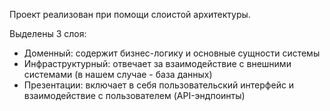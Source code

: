 Проект реализован при помощи слоистой архитектуры.

Выделены 3 слоя:

- Доменный: содержит бизнес-логику и основные сущности системы
- Инфраструктурный: отвечает за взаимодействие с внешними системами (в нашем случае - база данных)
- Презентации: включает в себя пользовательский интерфейс и взаимодействие с пользователем (API-эндпоинты)
